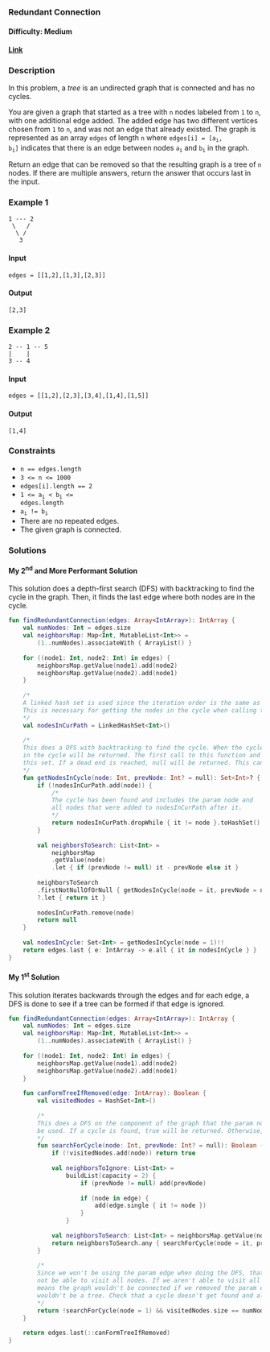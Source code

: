 ### Redundant Connection
#### Difficulty: Medium
#### [Link](https://leetcode.com/problems/redundant-connection/)

### Description

In this problem, a *tree* is an undirected graph that is connected and has no cycles.

You are given a graph that started as a tree with `n` nodes labeled from `1` to `n`, with one additional edge added. The added edge has two different vertices chosen from `1` to `n`, and was not an edge that already existed. The graph is represented as an array `edges` of length `n` where <code>edges[i] = [a<sub>i</sub>, b<sub>i</sub>]</code> indicates that there is an edge between nodes <code>a<sub>i</sub></code> and <code>b<sub>i</sub></code> in the graph.

Return an edge that can be removed so that the resulting graph is a tree of `n` nodes. If there are multiple answers, return the answer that occurs last in the input.

### Example 1

```
1 --- 2
 \   /
  \ /
   3
```

#### Input
`edges = [[1,2],[1,3],[2,3]]`

#### Output
`[2,3]`

### Example 2

```
2 -- 1 -- 5
|    |
3 -- 4
```

#### Input
`edges = [[1,2],[2,3],[3,4],[1,4],[1,5]]`

#### Output
`[1,4]`

### Constraints

- `n == edges.length`
- `3 <= n <= 1000`
- `edges[i].length == 2`
- <code>1 <= a<sub>i</sub> < b<sub>i</sub> <= edges.length</code>
- <code>a<sub>i</sub> != b<sub>i</sub></code>
- There are no repeated edges.
- The given graph is connected.

### Solutions

#### My 2<sup>nd</sup> and More Performant Solution

This solution does a depth-first search (DFS) with backtracking to find the cycle in the graph. Then, it finds the last edge where both nodes are in the cycle.

```kotlin
fun findRedundantConnection(edges: Array<IntArray>): IntArray {        
    val numNodes: Int = edges.size
    val neighborsMap: Map<Int, MutableList<Int>> =
        (1..numNodes).associateWith { ArrayList() }
    
    for ((node1: Int, node2: Int) in edges) {
        neighborsMap.getValue(node1).add(node2)
        neighborsMap.getValue(node2).add(node1)
    }
    
    /*
    A linked hash set is used since the iteration order is the same as the insertion order.
    This is necessary for getting the nodes in the cycle when calling the dropWhile function below.
    */
    val nodesInCurPath = LinkedHashSet<Int>()
    
    /*
    This does a DFS with backtracking to find the cycle. When the cycle is found, a set of the nodes
    in the cycle will be returned. The first call to this function and some recursive calls will return
    this set. If a dead end is reached, null will be returned. This can happen for some recursive calls.
    */
    fun getNodesInCycle(node: Int, prevNode: Int? = null): Set<Int>? {
        if (!nodesInCurPath.add(node)) {
            /*
            The cycle has been found and includes the param node and
            all nodes that were added to nodesInCurPath after it.
            */
            return nodesInCurPath.dropWhile { it != node }.toHashSet()
        }
        
        val neighborsToSearch: List<Int> =
            neighborsMap
            .getValue(node)
            .let { if (prevNode != null) it - prevNode else it }
        
        neighborsToSearch
        .firstNotNullOfOrNull { getNodesInCycle(node = it, prevNode = node) }
        ?.let { return it }
        
        nodesInCurPath.remove(node)
        return null
    }
    
    val nodesInCycle: Set<Int> = getNodesInCycle(node = 1)!!
    return edges.last { e: IntArray -> e.all { it in nodesInCycle } }
}
```

#### My 1<sup>st</sup> Solution

This solution iterates backwards through the edges and for each edge, a DFS is done to see if a tree can be formed if that edge is ignored.

```kotlin
fun findRedundantConnection(edges: Array<IntArray>): IntArray {
    val numNodes: Int = edges.size
    val neighborsMap: Map<Int, MutableList<Int>> =
        (1..numNodes).associateWith { ArrayList() }
    
    for ((node1: Int, node2: Int) in edges) {
        neighborsMap.getValue(node1).add(node2)
        neighborsMap.getValue(node2).add(node1)
    }
    
    fun canFormTreeIfRemoved(edge: IntArray): Boolean {            
        val visitedNodes = HashSet<Int>()
        
        /*
        This does a DFS on the component of the graph that the param node is in. The param edge won't
        be used. If a cycle is found, true will be returned. Otherwise, false will be returned.
        */
        fun searchForCycle(node: Int, prevNode: Int? = null): Boolean {
            if (!visitedNodes.add(node)) return true
            
            val neighborsToIgnore: List<Int> =
                buildList(capacity = 2) {
                    if (prevNode != null) add(prevNode)
                    
                    if (node in edge) {
                        add(edge.single { it != node })
                    }
                }
            
            val neighborsToSearch: List<Int> = neighborsMap.getValue(node) - neighborsToIgnore
            return neighborsToSearch.any { searchForCycle(node = it, prevNode = node) }
        }
        
        /*
        Since we won't be using the param edge when doing the DFS, that might cause us to
        not be able to visit all nodes. If we aren't able to visit all nodes, then that
        means the graph wouldn't be connected if we removed the param edge, which means it
        wouldn't be a tree. Check that a cycle doesn't get found and all nodes get visited.
        */
        return !searchForCycle(node = 1) && visitedNodes.size == numNodes
    }
    
    return edges.last(::canFormTreeIfRemoved)
}
```